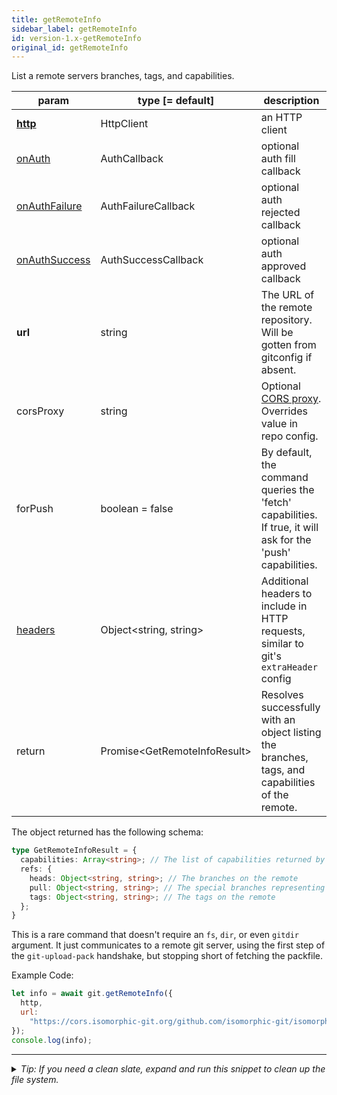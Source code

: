 ```yaml
---
title: getRemoteInfo
sidebar_label: getRemoteInfo
id: version-1.x-getRemoteInfo
original_id: getRemoteInfo
---
```


List a remote servers branches, tags, and capabilities.

| param                            | type [= default]               | description                                                                                                 |
| -------------------------------- | ------------------------------ | ----------------------------------------------------------------------------------------------------------- |
| [**http**](./http)               | HttpClient                     | an HTTP client                                                                                              |
| [onAuth](./onAuth)               | AuthCallback                   | optional auth fill callback                                                                                 |
| [onAuthFailure](./onAuthFailure) | AuthFailureCallback            | optional auth rejected callback                                                                             |
| [onAuthSuccess](./onAuthSuccess) | AuthSuccessCallback            | optional auth approved callback                                                                             |
| **url**                          | string                         | The URL of the remote repository. Will be gotten from gitconfig if absent.                                  |
| corsProxy                        | string                         | Optional [CORS proxy](https://www.npmjs.com/%40isomorphic-git/cors-proxy). Overrides value in repo config.  |
| forPush                          | boolean = false                | By default, the command queries the 'fetch' capabilities. If true, it will ask for the 'push' capabilities. |
| [headers](./headers)             | Object\<string, string\>       | Additional headers to include in HTTP requests, similar to git's `extraHeader` config                       |
| return                           | Promise\<GetRemoteInfoResult\> | Resolves successfully with an object listing the branches, tags, and capabilities of the remote.            |

The object returned has the following schema:

```ts
type GetRemoteInfoResult = {
  capabilities: Array<string>; // The list of capabilities returned by the server (part of the Git protocol)
  refs: {
    heads: Object<string, string>; // The branches on the remote
    pull: Object<string, string>; // The special branches representing pull requests (non-standard)
    tags: Object<string, string>; // The tags on the remote
  };
}
```

This is a rare command that doesn't require an `fs`, `dir`, or even `gitdir` argument.
It just communicates to a remote git server, using the first step of the `git-upload-pack` handshake, but stopping short of fetching the packfile.

Example Code:

```js live
let info = await git.getRemoteInfo({
  http,
  url:
    "https://cors.isomorphic-git.org/github.com/isomorphic-git/isomorphic-git.git"
});
console.log(info);
```


---

<details>
<summary><i>Tip: If you need a clean slate, expand and run this snippet to clean up the file system.</i></summary>

```js live
window.fs = new LightningFS('fs', { wipe: true })
window.pfs = window.fs.promises
console.log('done')
```
</details>

<script>
(function rewriteEditLink() {
  const el = document.querySelector('a.edit-page-link.button');
  if (el) {
    el.href = 'https://github.com/isomorphic-git/isomorphic-git/edit/main/src/api/getRemoteInfo.js';
  }
})();
</script>
